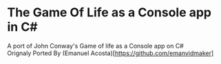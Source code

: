 # The Game Of Life as a Console app in C#
A port of John Conway's Game of life as a Console app on C# 
<br>
Orignaly Ported By (Emanuel Acosta)[https://github.com/emanvidmaker]
